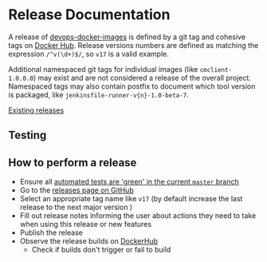 # Release Documentation

A release of [devops-docker-images](https://github.com/SAP/devops-docker-images) is defined by a git tag and cohesive tags on [Docker Hub](https://hub.docker.com/u/ppiper).
Release versions numbers are defined as matching the expression `/^v(\d+)$/`, so `v17` is a valid example.

Additional namespaced git tags for individual images (like `cmclient-1.0.0.0`) may exist and are not considered a release of the overall project.
Namespaced tags may also contain postfix to document which tool version is packaged, like `jenkinsfile-runner-v{n}-1.0-beta-7`.

[Existing releases](https://github.com/SAP/devops-docker-images/releases)

## Testing

## How to perform a release

* Ensure all [automated tests are 'green' in the current `master` branch](https://github.com/SAP/devops-docker-images/commits/master)
* Go to the [releases page on GitHub](https://github.com/SAP/devops-docker-images/releases)
* Select an appropriate tag name like `v17` (by default increase the last release to the next major version )
* Fill out release notes informing the user about actions they need to take when using this release or new features
* Publish the release
* Observe the release builds on [DockerHub](https://hub.docker.com/u/ppiper)
    * Check if builds don't trigger or fail to build

